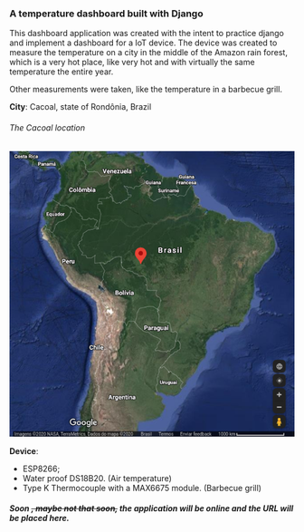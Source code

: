 ### A temperature dashboard built with Django

This dashboard application was created with the intent to practice django and implement a dashboard for a IoT device.
The device was created to measure the temperature on a city in the middle of the Amazon rain forest, which is a very hot place, like very hot and with virtually the same temperature the entire year.


Other measurements were taken, like the temperature in a barbecue grill.

**City**: Cacoal, state of Rondônia, Brazil


###### The Cacoal location

![Cacoal location](assets/imgs/Cacoal_map.png)

**Device**:
- ESP8266;
- Water proof DS18B20. (Air temperature)
- Type K Thermocouple with a MAX6675 module. (Barbecue grill)


##### Soon ~~, maybe not that soon,~~ the application will be online and the URL will be placed here.